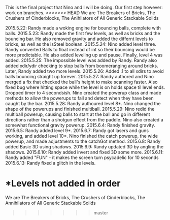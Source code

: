 This is the final project that Nino and I will be doing. Our first step however: work on branches.
<<<<<<< HEAD
We are The Breakers of Bricks, The Crushers of Cinderblocks, The Anihilators of All Generic Stackable Solids

2015.5.22: Randy made a woking engine for bouncing balls, complete with balls.
2015.5.23: Randy made the first few levels, as well as bricks and the bouncing bar. He also removed gravity and added the differnt levels to bricks, as well as the isSteel boolean.
2015.5.24: Nino added level three. Randy converted Balls to float instead of int so their bouncing would be more predictable. He also added leveling up and pause. Finally, level 4 was added.
2015.5.25: The impossible level was added by Randy. Randy also added xdir/ydir checking to stop balls from boomeranging around bricks. Later, Randy added two more levels.
2015.5.26: Added .1 to all xdirs to avoid balls bouncing straight up forever.
2015.5.27: Randy authored and Nino merged a fix that checked the ball's height to make scanning faster. Also fixed bug where hitting space while the level is on holds space til level ends. Dropped timer to 4 secondsish. Nino created the powerup class and made methods to allow the powerups to fall and detect when they have been caught by the bar.
2015.5.28: Randy authoured level 8*. Nino changed the shape of the powerups and finished multiball.
2015.5.29: Nino redid the multiball powerup, causing balls to start at the ball and go in different directions rather than a shotgun effect from the paddle. Nino also created a somewhat functional gravity powerup.
2015.6.4: Randy finished gravity.
2015.6.5: Randy added level 9*.
2015.6.7: Randy got lasers and guns working, and added level 10*. Nino finished the catch powerup, the wide powerup, and made adjustments to the catchGot method.
2015.6.8: Randy added Basic 3D using shadows.
2015.6.9: Randy updated 3D by angling the shadows.
2015.6.10: Randy added invert and fixed 3D some more.
2015.6.11: Randy added "FUN" - it makes the screen turn psycadelic for 10 seconds
2015.6.13: Randy fixed a glitch in the levels.

*Levels not added in order
=======
We are The Breakers of Bricks, The Crushers of Cinderblocks, The Annihilators of All Generic Stackable Solids
>>>>>>> master
